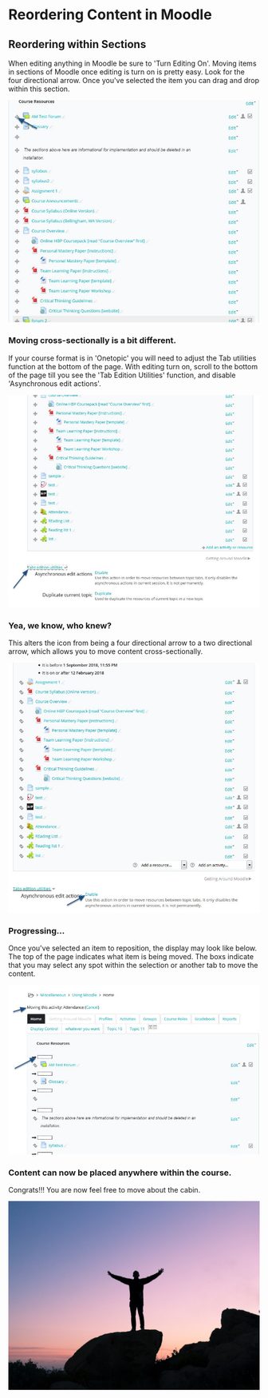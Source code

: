 # Reordering Content in Moodle

## Reordering within Sections

When editing anything in Moodle be sure to 'Turn Editing On'. Moving items in sections of Moodle once editing is turn on is pretty easy. Look for the four directional arrow. Once you've selected the item you can drag and drop within this section. 

![](../.gitbook/assets/4-arrow.JPG)

### Moving cross-sectionally is a bit different.

If your course format is in 'Onetopic' you will need to adjust the Tab utilities function at the bottom of the page. With editing turn on, scroll to the bottom of the page till you see the 'Tab Edition Utilities' function, and disable 'Asynchronous edit actions'. 

![](../.gitbook/assets/tab-utilities.JPG)

### Yea, we know, who knew? 

This alters the icon from being a four directional arrow to a two directional arrow, which allows you to move content cross-sectionally. 

![](../.gitbook/assets/2-arrow.JPG)

### Progressing...

Once you've selected an item to reposition, the display may look like below. The top of the page indicates what item is being moved. The boxs indicate that you may select any spot within the selection or another tab to move the content. 

![](../.gitbook/assets/moving.JPG)

### Content can now be placed anywhere within the course.

Congrats!!! You are now feel free to move about the cabin. 

![](../.gitbook/assets/freedom.jpg)



